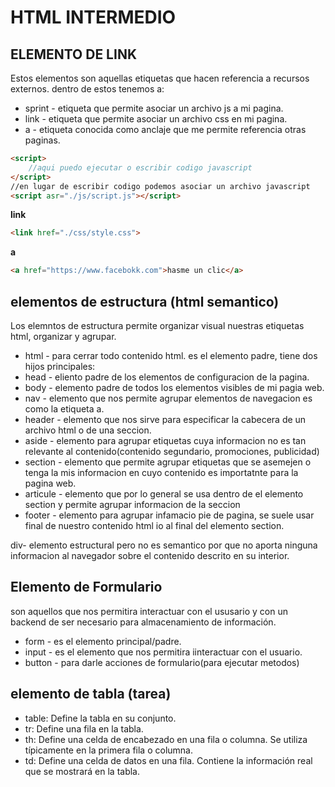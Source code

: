 # HTML INTERMEDIO
## ELEMENTO DE LINK
Estos elementos son aquellas etiquetas que hacen referencia a recursos externos.
dentro de estos tenemos a:
- sprint - etiqueta que permite asociar un archivo js a mi pagina.
- link - etiqueta que permite asociar un archivo css en mi pagina.
- a - etiqueta conocida como anclaje que me permite referencia otras paginas.

```html
<script>
    //aqui puedo ejecutar o escribir codigo javascript
</script>
//en lugar de escribir codigo podemos asociar un archivo javascript
<script asr="./js/script.js"></script>
```

**link**
```html
<link href="./css/style.css">
```
**a**
```html
<a href="https://www.facebokk.com">hasme un clic</a>
```
## elementos de estructura (html semantico)
Los elemntos de estructura permite organizar visual nuestras etiquetas html, organizar y agrupar.
- html - para cerrar  todo contenido html. es el elemento padre, tiene dos hijos principales:
- head - eliento padre de los elementos de configuracion de la pagina.
- body - elemento padre de todos los elementos visibles de mi pagia web.
- nav - elemento que nos permite agrupar elementos de navegacion es como la etiqueta a.
- header - elemento que nos sirve para especificar la cabecera de un archivo html o de una seccion.
- aside - elemento para agrupar etiquetas cuya informacion no es tan relevante al contenido(contenido segundario, promociones, publicidad)
-  section - elemento que permite agrupar etiquetas que se asemejen o tenga la mis informacion en cuyo contenido es importatnte para la pagina web.
-  articule - elemento que por lo general se usa dentro de el  elemento  section y permite agrupar informacion de la seccion
-  footer - elemento para agrupar infamacio pie de pagina, se suele usar final de nuestro contenido html io al final del elemento section.
  
div- elemento estructural pero no es semantico por que no aporta ninguna informacion al navegador sobre el contenido descrito en su interior.
## Elemento de Formulario
son aquellos que nos permitira interactuar con el ususario y con un backend de ser necesario para almacenamiento de información.
- form - es el elemento principal/padre.
- input - es el elemento que nos permitira iinteractuar con el usuario.
- button - para darle acciones de formulario(para ejecutar metodos)
## elemento de tabla (tarea)
- table: Define la tabla en su conjunto.
- tr: Define una fila en la tabla.
- th: Define una celda de encabezado en una fila o columna. Se utiliza típicamente en la primera fila o columna.
- td: Define una celda de datos en una fila. Contiene la información real que se mostrará en la tabla.
